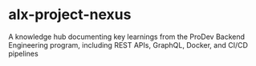 # alx-project-nexus
A knowledge hub documenting key learnings from the ProDev Backend Engineering program, including REST APIs, GraphQL, Docker, and CI/CD pipelines
